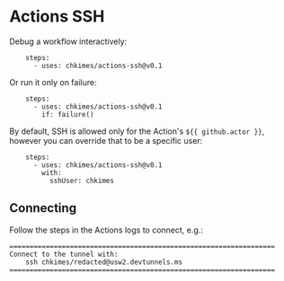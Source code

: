 # Actions SSH

Debug a workflow interactively:

```
    steps:
      - uses: chkimes/actions-ssh@v0.1
```

Or run it only on failure:

```
    steps:
      - uses: chkimes/actions-ssh@v0.1
        if: failure()
```

By default, SSH is allowed only for the Action's `${{ github.actor }}`, however you can override that to be a specific user:

```
    steps:
      - uses: chkimes/actions-ssh@v0.1
        with:
          sshUser: chkimes
```

## Connecting

Follow the steps in the Actions logs to connect, e.g.:

```
==================================================================
Connect to the tunnel with:
    ssh chkimes/redacted@usw2.devtunnels.ms
==================================================================
```
